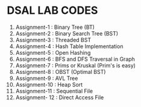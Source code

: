 
# DSAL LAB CODES

 1. Assignment-1 : Binary Tree (BT)
 2. Assignment-2 : Binary Search Tree (BST)
 3. Assignment-3 : Threaded BST
 4. Assignment-4 : Hash Table Implementation
 5. Assignment-5 : Open Hashing
 6. Assignment-6 : BFS and DFS Traversal in Graph
 7. Assignment-7 : Prims or Kruskal (Prim's is easy)
 8. Assignment-8 : OBST (Optimal BST)
 9. Assignment-9 : AVL Tree
10. Assignment-10 : Heap Sort
11. Assignment-11 : Sequential File
12. Assignment- 12 : Direct Access File

